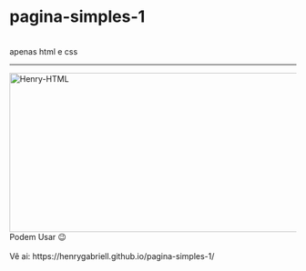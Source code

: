 # pagina-simples-1
<br>
apenas html e css
<hr>
<img align="center" alt="Henry-HTML" height="280" width="530" src="https://user-images.githubusercontent.com/96191361/147854284-fa89c375-1859-461d-9415-88a32c69a36b.png">
Podem Usar 😉 
<br>
<br>
Vê ai:
https://henrygabriell.github.io/pagina-simples-1/
